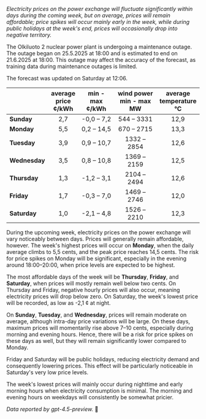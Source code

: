 *Electricity prices on the power exchange will fluctuate significantly within days during the coming week, but on average, prices will remain affordable; price spikes will occur mainly early in the week, while during public holidays at the week's end, prices will occasionally drop into negative territory.*

The Olkiluoto 2 nuclear power plant is undergoing a maintenance outage. The outage began on 25.5.2025 at 18:00 and is estimated to end on 21.6.2025 at 18:00. This outage may affect the accuracy of the forecast, as training data during maintenance outages is limited.

The forecast was updated on Saturday at 12:06.

|          | average<br>price<br>¢/kWh | min - max<br>¢/kWh | wind power<br>min - max<br>MW | average<br>temperature<br>°C |
|:-------------|:----------------:|:----------------:|:-------------:|:-------------:|
| **Sunday** | 2,7 | -0,0 – 7,2 | 544 – 3331 | 12,9 |
| **Monday** | 5,5 | 0,2 – 14,5 | 670 – 2715 | 13,3 |
| **Tuesday** | 3,9 | 0,9 – 10,7 | 1332 – 2854 | 12,6 |
| **Wednesday** | 3,5 | 0,8 – 10,8 | 1369 – 2159 | 12,5 |
| **Thursday** | 1,3 | -1,2 – 3,1 | 2104 – 2494 | 12,6 |
| **Friday** | 1,7 | -0,3 – 7,0 | 1469 – 2746 | 12,0 |
| **Saturday** | 1,0 | -2,1 – 4,8 | 1526 – 2210 | 12,3 |

During the upcoming week, electricity prices on the power exchange will vary noticeably between days. Prices will generally remain affordable, however. The week's highest prices will occur on **Monday**, when the daily average climbs to 5,5 cents, and the peak price reaches 14,5 cents. The risk for price spikes on Monday will be significant, especially in the evening around 18:00–20:00, when price levels are expected to be highest.

The most affordable days of the week will be **Thursday**, **Friday**, and **Saturday**, when prices will mostly remain well below two cents. On Thursday and Friday, negative hourly prices will also occur, meaning electricity prices will drop below zero. On Saturday, the week's lowest price will be recorded, as low as -2,1 ¢ at night.

On **Sunday**, **Tuesday**, and **Wednesday**, prices will remain moderate on average, although intra-day price variations will be large. On these days, maximum prices will momentarily rise above 7–10 cents, especially during morning and evening hours. Hence, there will be a risk for price spikes on these days as well, but they will remain significantly lower compared to Monday.

Friday and Saturday will be public holidays, reducing electricity demand and consequently lowering prices. This effect will be particularly noticeable in Saturday's very low price levels.

The week's lowest prices will mainly occur during nighttime and early morning hours when electricity consumption is minimal. The morning and evening hours on weekdays will consistently be somewhat pricier.

*Data reported by gpt-4.5-preview.* 🔌
